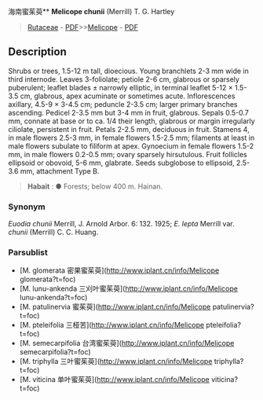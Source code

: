 海南蜜茱萸** **Melicope chunii** (Merrill) T. G. Hartley

> [Rutaceae](http://www.iplant.cn/info/Rutaceae?t=foc) - [PDF](http://www.iplant.cn/foc/pdf/Rutaceae.pdf)>>[Melicope](http://www.iplant.cn/info/Melicope?t=foc) - [PDF](http://www.iplant.cn/foc/pdf/Melicope.pdf)

## Description

Shrubs or trees, 1.5-12 m tall, dioecious. Young branchlets 2-3 mm wide in third internode. Leaves 3-foliolate; petiole 2-6 cm, glabrous or sparsely puberulent; leaflet blades ± narrowly elliptic, in terminal leaflet 5-12 × 1.5-3.5 cm, glabrous, apex acuminate or sometimes acute. Inflorescences axillary, 4.5-9 × 3-4.5 cm; peduncle 2-3.5 cm; larger primary branches ascending. Pedicel 2-3.5 mm but 3-4 mm in fruit, glabrous. Sepals 0.5-0.7 mm, connate at base or to ca. 1/4 their length, glabrous or margin irregularly ciliolate, persistent in fruit. Petals 2-2.5 mm, deciduous in fruit. Stamens 4, in male flowers 2.5-3 mm, in female flowers 1.5-2.5 mm; filaments at least in male flowers subulate to filiform at apex. Gynoecium in female flowers 1.5-2 mm, in male flowers 0.2-0.5 mm; ovary sparsely hirsutulous. Fruit follicles ellipsoid or obovoid, 5-6 mm, glabrate. Seeds subglobose to ellipsoid, 2.5-3.6 mm, attachment Type B.


> **Habait** : 
>● Forests; below 400 m. Hainan.

### Synonym
*Euodia chunii* Merrill, J. Arnold Arbor. 6: 132. 1925; *E. lepta* Merrill var. *chunii* (Merrill) C. C. Huang.

### Parsublist

* [M.  glomerata  密果蜜茱萸](http://www.iplant.cn/info/Melicope glomerata?t=foc)
* [M.  lunu-ankenda  三刈叶蜜茱萸](http://www.iplant.cn/info/Melicope lunu-ankenda?t=foc)
* [M.  patulinervia  蜜茱萸](http://www.iplant.cn/info/Melicope patulinervia?t=foc)
* [M.  pteleifolia  三桠苦](http://www.iplant.cn/info/Melicope pteleifolia?t=foc)
* [M.  semecarpifolia  台湾蜜茱萸](http://www.iplant.cn/info/Melicope semecarpifolia?t=foc)
* [M.  triphylla  三叶蜜茱萸](http://www.iplant.cn/info/Melicope triphylla?t=foc)
* [M.  viticina  单叶蜜茱萸](http://www.iplant.cn/info/Melicope viticina?t=foc)
